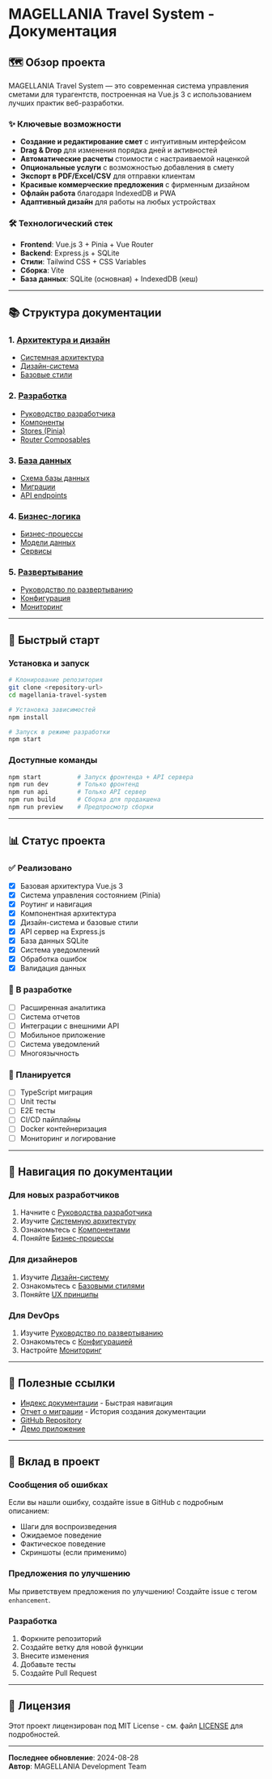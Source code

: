 # MAGELLANIA Travel System - Документация

## 🗺️ Обзор проекта

MAGELLANIA Travel System — это современная система управления сметами для турагентств, построенная на Vue.js 3 с использованием лучших практик веб-разработки.

### ✨ Ключевые возможности

- **Создание и редактирование смет** с интуитивным интерфейсом
- **Drag & Drop** для изменения порядка дней и активностей
- **Автоматические расчеты** стоимости с настраиваемой наценкой
- **Опциональные услуги** с возможностью добавления в смету
- **Экспорт в PDF/Excel/CSV** для отправки клиентам
- **Красивые коммерческие предложения** с фирменным дизайном
- **Офлайн работа** благодаря IndexedDB и PWA
- **Адаптивный дизайн** для работы на любых устройствах

### 🛠️ Технологический стек

- **Frontend**: Vue.js 3 + Pinia + Vue Router
- **Backend**: Express.js + SQLite
- **Стили**: Tailwind CSS + CSS Variables
- **Сборка**: Vite
- **База данных**: SQLite (основная) + IndexedDB (кеш)

---

## 📚 Структура документации

### 1. [Архитектура и дизайн](./architecture/)

- [Системная архитектура](./architecture/system-architecture.md)
- [Дизайн-система](./architecture/design-system.md)
- [Базовые стили](./architecture/base-styles.md)

### 2. [Разработка](./development/)

- [Руководство разработчика](./development/developer-guide.md)
- [Компоненты](./development/components.md)
- [Stores (Pinia)](./development/stores.md)
- [Router Composables](./development/router-composables.md)

### 3. [База данных](./database/)

- [Схема базы данных](./database/schema.md)
- [Миграции](./database/migrations.md)
- [API endpoints](./database/api-endpoints.md)

### 4. [Бизнес-логика](./business/)

- [Бизнес-процессы](./business/processes.md)
- [Модели данных](./business/data-models.md)
- [Сервисы](./business/services.md)

### 5. [Развертывание](./deployment/)

- [Руководство по развертыванию](./deployment/deployment-guide.md)
- [Конфигурация](./deployment/configuration.md)
- [Мониторинг](./deployment/monitoring.md)

---

## 🚀 Быстрый старт

### Установка и запуск

```bash
# Клонирование репозитория
git clone <repository-url>
cd magellania-travel-system

# Установка зависимостей
npm install

# Запуск в режиме разработки
npm start
```

### Доступные команды

```bash
npm start          # Запуск фронтенда + API сервера
npm run dev        # Только фронтенд
npm run api        # Только API сервер
npm run build      # Сборка для продакшена
npm run preview    # Предпросмотр сборки
```

---

## 📊 Статус проекта

### ✅ Реализовано

- [x] Базовая архитектура Vue.js 3
- [x] Система управления состоянием (Pinia)
- [x] Роутинг и навигация
- [x] Компонентная архитектура
- [x] Дизайн-система и базовые стили
- [x] API сервер на Express.js
- [x] База данных SQLite
- [x] Система уведомлений
- [x] Обработка ошибок
- [x] Валидация данных

### 🚧 В разработке

- [ ] Расширенная аналитика
- [ ] Система отчетов
- [ ] Интеграции с внешними API
- [ ] Мобильное приложение
- [ ] Система уведомлений
- [ ] Многоязычность

### 📅 Планируется

- [ ] TypeScript миграция
- [ ] Unit тесты
- [ ] E2E тесты
- [ ] CI/CD пайплайны
- [ ] Docker контейнеризация
- [ ] Мониторинг и логирование

---

## 📖 Навигация по документации

### Для новых разработчиков

1. Начните с [Руководства разработчика](./development/developer-guide.md)
2. Изучите [Системную архитектуру](./architecture/system-architecture.md)
3. Ознакомьтесь с [Компонентами](./development/components.md)
4. Поняйте [Бизнес-процессы](./business/processes.md)

### Для дизайнеров

1. Изучите [Дизайн-систему](./architecture/design-system.md)
2. Ознакомьтесь с [Базовыми стилями](./architecture/base-styles.md)
3. Поняйте [UX принципы](./architecture/design-system.md#ux-принципы)

### Для DevOps

1. Изучите [Руководство по развертыванию](./deployment/deployment-guide.md)
2. Ознакомьтесь с [Конфигурацией](./deployment/configuration.md)
3. Настройте [Мониторинг](./deployment/monitoring.md)

---

## 🔗 Полезные ссылки

- [Индекс документации](./INDEX.md) - Быстрая навигация
- [Отчет о миграции](./MIGRATION_ANALYSIS.md) - История создания документации
- [GitHub Repository](https://github.com/magellania/travel-system)
- [Демо приложение](https://demo.magellania-travel.com)

---

## 🤝 Вклад в проект

### Сообщения об ошибках

Если вы нашли ошибку, создайте issue в GitHub с подробным описанием:

- Шаги для воспроизведения
- Ожидаемое поведение
- Фактическое поведение
- Скриншоты (если применимо)

### Предложения по улучшению

Мы приветствуем предложения по улучшению! Создайте issue с тегом `enhancement`.

### Разработка

1. Форкните репозиторий
2. Создайте ветку для новой функции
3. Внесите изменения
4. Добавьте тесты
5. Создайте Pull Request

---

## 📄 Лицензия

Этот проект лицензирован под MIT License - см. файл [LICENSE](../LICENSE) для подробностей.

---

**Последнее обновление**: 2024-08-28  
**Автор**: MAGELLANIA Development Team
